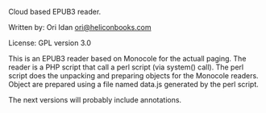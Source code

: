 Cloud based EPUB3 reader.

Written by: Ori Idan <ori@heliconbooks.com>

License: GPL version 3.0

This is an EPUB3 reader based on Monocole for the actuall paging.
The reader is a PHP script that call a perl script (via system() call).
The perl script does the unpacking and preparing objects for the Monocole readers.
Object are prepared using a file named data.js generated by the perl script.

The next versions will probably include annotations.

